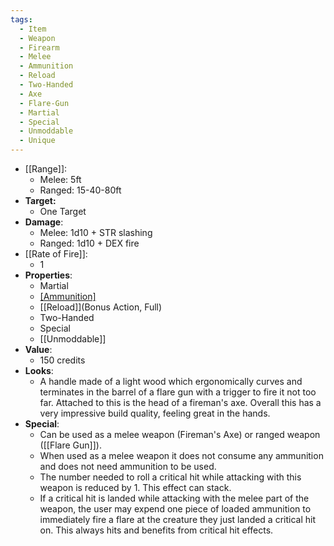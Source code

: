 ```yaml
---
tags:
  - Item
  - Weapon
  - Firearm
  - Melee
  - Ammunition
  - Reload
  - Two-Handed
  - Axe
  - Flare-Gun
  - Martial
  - Special
  - Unmoddable
  - Unique
---
```

- [[Range]]:
	- Melee: 5ft
	- Ranged: 15-40-80ft
- **Target:**
	- One Target
- **Damage**:
	- Melee: 1d10 + STR slashing
	- Ranged: 1d10 + DEX fire
- [[Rate of Fire]]:
	- 1
- **Properties**:
	- Martial
	- [[Ammunition]](1)
	- [[Reload]](Bonus Action, Full)
	- Two-Handed
	- Special
	- [[Unmoddable]]
- **Value**:
	- 150 credits
- **Looks**:
	- A handle made of a light wood which ergonomically curves and terminates in the barrel of a flare gun with a trigger to fire it not too far. Attached to this is the head of a fireman's axe. Overall this has a very impressive build quality, feeling great in the hands.
- **Special**:
	- Can be used as a melee weapon (Fireman's Axe) or ranged weapon ([[Flare Gun]]). 
	- When used as a melee weapon it does not consume any ammunition and does not need ammunition to be used. 
	- The number needed to roll a critical hit while attacking with this weapon is reduced by 1. This effect can stack.
	- If a critical hit is landed while attacking with the melee part of the weapon, the user may expend one piece of loaded ammunition to immediately fire a flare at the creature they just landed a critical hit on. This always hits and benefits from critical hit effects.